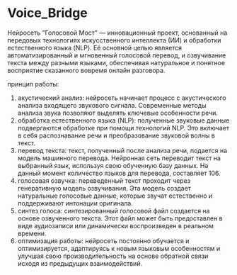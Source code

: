 # Voice_Bridge
Нейросеть "Голосовой Мост" — инновационный проект, основанный на передовых технологиях искусственного интеллекта (ИИ) и обработки естественного языка (NLP). Её основной целью является автоматизированный и мгновенный голосовой перевод, и озвучивание текста между разными языками, обеспечивая натуральное и понятное восприятие сказанного вовремя онлайн разговора.

принцип работы:
1. акустический анализ:
нейросеть начинает процесс с акустического анализа входящего звукового сигнала. Современные методы анализа звука позволяют выделять ключевые особенности речи.
2. обработка естественного языка (NLP):
полученные звуковые данные подвергаются обработке при помощи технологий NLP. Это включает в себя распознавание речи и преобразование звуковой волны в текст.
3. перевод текста:
текст, полученный после анализа речи, подается на модель машинного перевода. Нейронная сеть переводит текст на выбранный язык, используя свою обученную базу данных. На данный момент количество языков для перевода, составляет 106.
4. голосовая озвучка:
переведенный текст проходит через генеративную модель озвучивания. Эта модель создает натуральные голосовые данные, которые звучат естественно и поддерживают интонации оригинала.
5. синтез голоса:
синтезированный голосовой файл создается на основе озвученного текста. Этот файл может быть предоставлен в виде аудиозаписи или динамически воспроизведен в реальном времени.
6. оптимизация работы:
нейросеть постоянно обучается и оптимизируется, адаптируясь к новым языковым особенностям и улучшая свою производительность на основе обратной связи исходя из предыдущих взаимодействий.

